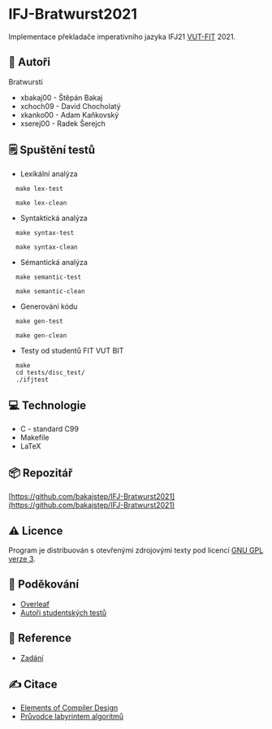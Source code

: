 # IFJ-Bratwurst2021
Implementace překladače imperativního jazyka IFJ21 [VUT-FIT][fit] 2021.


## :bust_in_silhouette: Autoři

Bratwursti

- xbakaj00 - Štěpán Bakaj
- xchoch09 - David Chocholatý
- xkanko00 - Adam Kaňkovský
- xserej00 - Radek Šerejch

## :spiral_notepad: Spuštění testů
* Lexikální analýza
```console
  make lex-test
```
  
```console
  make lex-clean
```

* Syntaktická analýza
```console
  make syntax-test
```

```console
  make syntax-clean
```

* Sémantická analýza
```console
  make semantic-test
```

```console
  make semantic-clean
```

* Generování kódu
```console
  make gen-test
```

```console
  make gen-clean
```


* Testy od studentů FIT VUT BIT
```console    
  make
  cd tests/disc_test/
  ./ifjtest 
```


## :computer: Technologie
* C - standard C99
* Makefile
* LaTeX

## :package: Repozitář
[https://github.com/bakajstep/IFJ-Bratwurst2021](https://github.com/bakajstep/IFJ-Bratwurst2021)

## :warning: Licence

Program je distribuován s otevřenými zdrojovými texty pod licencí [GNU GPL verze 3][gpl].

## :clap: Poděkování
* [Overleaf](https://www.overleaf.com/)
* [Autoři studentských testů](https://github.com/bakajstep/IFJ-Bratwurst2021/tree/main/tests/disc_test)

## :page_with_curl: Reference
* [Zadání][zadani]

## :writing_hand: Citace
* [Elements of Compiler Design][elements]
* [Průvodce labyrintem algoritmů][pruvodce]

[fit]: https://www.fit.vut.cz/.en "VUT-FIT"
[gpl]: https://github.com/bakajstep/IFJ-Bratwurst2021/blob/main/LICENSE "License"
[zadani]: https://github.com/bakajstep/IFJ-Bratwurst2021/tree/main/doc/zadani/ifj2021.pdf "Zadání"
[elements]: http://pruvodce.ucw.cz/static/pruvodce.pdf "Průvodce labyrintem algoritmů"
[pruvodce]: https://www.fit.vut.cz/research/publication/8538/.cs "Elements of Compiler Design"
